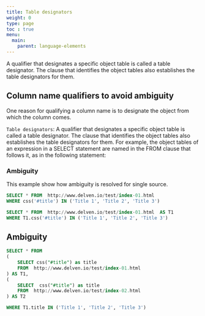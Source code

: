 ```yaml
---
title: Table designators
weight: 0
type: page
toc : true
menu:
  main:
    parent: language-elements
---
```


A qualifier that designates a specific object table is called a table designator. The clause that identifies the object tables also establishes the table designators for them.

## Column name qualifiers to avoid ambiguity

One reason for qualifying a column name is to designate the object from which the column comes.

`Table designators`: A qualifier that designates a specific object table is called a table designator. The clause that identifies the object tables also establishes the table designators for them. For example, the object tables of an expression in a SELECT statement are named in the FROM clause that follows it, as in the following statement:

### Ambiguity

This example show how ambiguity is resolved for single source.

```sql
SELECT * FROM  http://www.delven.io/test/index-01.html
WHERE css('#title') IN ('Title 1', 'Title 2', 'Title 3')
```

```sql
SELECT * FROM  http://www.delven.io/test/index-01.html  AS T1
WHERE T1.css('#title') IN ('Title 1', 'Title 2', 'Title 3')
```

## Ambiguity
 
```sql
SELECT * FROM 
(
	SELECT css("#title") as title
    FROM  http://www.delven.io/test/index-01.html 
) AS T1,
(
	SELECT  css("#title") as title
    FROM  http://www.delven.io/test/index-02.html 
) AS T2

WHERE T1.title IN ('Title 1', 'Title 2', 'Title 3')
```

